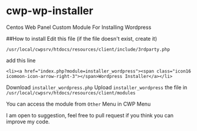 # cwp-wp-installer
Centos Web Panel Custom Module For Installing Wordpress

##How to install 
Edit this file (if the file doesn't exist, create it)

    /usr/local/cwpsrv/htdocs/resources/client/include/3rdparty.php
    
add this line

    <li><a href="index.php?module=installer_wordpress"><span class="icon16 icomoon-icon-arrow-right-3"></span>Wordpress Installer</a></li>

Download `installer_wordpress.php`
Upload `installer_wordpress` the file in `/usr/local/cwpsrv/htdocs/resources/client/modules`

You can access the module from `Other` Menu in CWP Menu

I am open to suggestion, feel free to pull request if you think you can improve my code.
